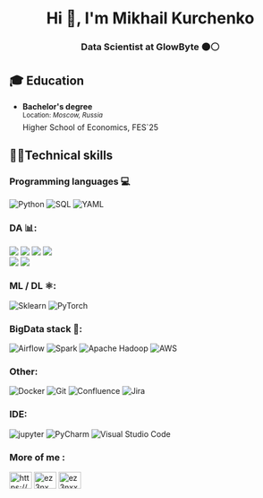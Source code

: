 <h1 align="center">Hi 👋, I'm Mikhail Kurchenko</h1>
<h3 align="center">Data Scientist at GlowByte 🟠⚪</h3>

## 🎓 Education

- **Bachelor's degree**<br />
  <sup>Location: *Moscow, Russia* </sup><br />
  Higher School of Economics, FES`25

## 👨‍💻Technical skills

### Programming languages 💻
![Python](https://img.shields.io/badge/python-black?style=for-the-badge&logo=python)
![SQL](https://img.shields.io/badge/sql-black?style=for-the-badge)
![YAML](https://img.shields.io/badge/yaml-black?style=for-the-badge&logo=yaml&logoColor=white)

### DA 📊:
![](https://img.shields.io/badge/Numpy-informational?style=flat&logo=numpy&color=3C5186)
![](https://img.shields.io/badge/Pandas-informational?style=flat&logo=pandas&color=3C5186)
![](https://img.shields.io/badge/Scipy-informational?style=flat&logo=scipy&color=3C5186)
![](https://img.shields.io/badge/Plotly-informational?style=flat&logo=plotly&color=3C5186) <br>
![](https://img.shields.io/badge/Seaborn-informational?style=flat&logo=seaborn&color=3C5186)
![](https://img.shields.io/badge/Matplotlib-informational?style=flat&color=3C5186)

### ML / DL ⚛:
![Sklearn](https://img.shields.io/badge/Scikit--learn-black?style=for-the-badge&logo=scikitlearn)
![PyTorch](https://img.shields.io/badge/PyTorch-black?style=for-the-badge&logo=PyTorch)


### BigData stack 🐘: 
![Airflow](https://img.shields.io/badge/Airflow-2.6-009688.svg?-black?style=for-the-badge&logo=Apache%20Airflow&logoColor=white)
![Spark](https://img.shields.io/badge/PySpark-3.5-009688.svg?-black?style=for-the-badge&logo=apachespark&logoColor=white)
![Apache Hadoop](https://img.shields.io/badge/Hadoop-3.3-009688.svg?-black?style=for-the-badge&logo=apachehadoop&logoColor=white)
![AWS](https://img.shields.io/badge/AWS-S3-009688.svg?-black?style=for-the-badge&logo=amazon-aws&logoColor=white)


### Other:
![Docker](https://img.shields.io/badge/docker-black?style=for-the-badge&logo=docker)
![Git](https://img.shields.io/badge/git-black?style=for-the-badge&logo=git&logoColor=orange)
![Confluence](https://img.shields.io/badge/confluence-black?style=for-the-badge&logo=confluence&logoColor=white)
![Jira](https://img.shields.io/badge/jira-black?style=for-the-badge&logo=jira&logoColor=white)

### IDE:
![jupyter](https://img.shields.io/badge/Jupyter-Lab-F37626.svg?style=flat&logo=Jupyter)
![PyCharm](https://img.shields.io/badge/pycharm-143?style=for-the-badge&logo=pycharm&logoColor=black&color=black&labelColor=green)
![Visual Studio Code](https://img.shields.io/badge/Visual%20Studio%20Code-0078d7.svg?style=for-the-badge&logo=visual-studio-code&logoColor=white)

### More of me :
<p align="left">
<a href="https://www.kaggle.com/ez3nxx" target="blank"><img align="center" src="https://raw.githubusercontent.com/rahuldkjain/github-profile-readme-generator/master/src/images/icons/Social/kaggle.svg" alt="https://www.kaggle.com/ez3nxx" height="30" width="40" /></a>
<a href="https://instagram.com/ez3nx" target="blank"><img align="center" src="https://raw.githubusercontent.com/rahuldkjain/github-profile-readme-generator/master/src/images/icons/Social/instagram.svg" alt="ez3nx" height="30" width="40" /></a>
<a href="https://www.leetcode.com/ez3nxx" target="blank"><img align="center" src="https://raw.githubusercontent.com/rahuldkjain/github-profile-readme-generator/master/src/images/icons/Social/leet-code.svg" alt="ez3nxx" height="30" width="40" /></a>
</p>
